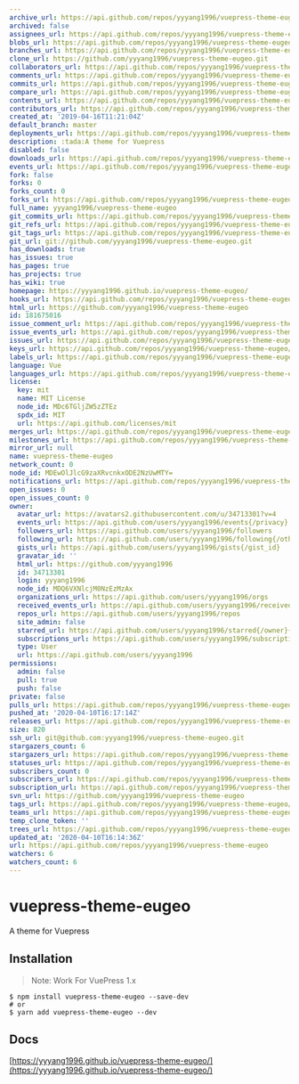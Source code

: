 ```yaml
---
archive_url: https://api.github.com/repos/yyyang1996/vuepress-theme-eugeo/{archive_format}{/ref}
archived: false
assignees_url: https://api.github.com/repos/yyyang1996/vuepress-theme-eugeo/assignees{/user}
blobs_url: https://api.github.com/repos/yyyang1996/vuepress-theme-eugeo/git/blobs{/sha}
branches_url: https://api.github.com/repos/yyyang1996/vuepress-theme-eugeo/branches{/branch}
clone_url: https://github.com/yyyang1996/vuepress-theme-eugeo.git
collaborators_url: https://api.github.com/repos/yyyang1996/vuepress-theme-eugeo/collaborators{/collaborator}
comments_url: https://api.github.com/repos/yyyang1996/vuepress-theme-eugeo/comments{/number}
commits_url: https://api.github.com/repos/yyyang1996/vuepress-theme-eugeo/commits{/sha}
compare_url: https://api.github.com/repos/yyyang1996/vuepress-theme-eugeo/compare/{base}...{head}
contents_url: https://api.github.com/repos/yyyang1996/vuepress-theme-eugeo/contents/{+path}
contributors_url: https://api.github.com/repos/yyyang1996/vuepress-theme-eugeo/contributors
created_at: '2019-04-16T11:21:04Z'
default_branch: master
deployments_url: https://api.github.com/repos/yyyang1996/vuepress-theme-eugeo/deployments
description: :tada:A theme for Vuepress
disabled: false
downloads_url: https://api.github.com/repos/yyyang1996/vuepress-theme-eugeo/downloads
events_url: https://api.github.com/repos/yyyang1996/vuepress-theme-eugeo/events
fork: false
forks: 0
forks_count: 0
forks_url: https://api.github.com/repos/yyyang1996/vuepress-theme-eugeo/forks
full_name: yyyang1996/vuepress-theme-eugeo
git_commits_url: https://api.github.com/repos/yyyang1996/vuepress-theme-eugeo/git/commits{/sha}
git_refs_url: https://api.github.com/repos/yyyang1996/vuepress-theme-eugeo/git/refs{/sha}
git_tags_url: https://api.github.com/repos/yyyang1996/vuepress-theme-eugeo/git/tags{/sha}
git_url: git://github.com/yyyang1996/vuepress-theme-eugeo.git
has_downloads: true
has_issues: true
has_pages: true
has_projects: true
has_wiki: true
homepage: https://yyyang1996.github.io/vuepress-theme-eugeo/
hooks_url: https://api.github.com/repos/yyyang1996/vuepress-theme-eugeo/hooks
html_url: https://github.com/yyyang1996/vuepress-theme-eugeo
id: 181675016
issue_comment_url: https://api.github.com/repos/yyyang1996/vuepress-theme-eugeo/issues/comments{/number}
issue_events_url: https://api.github.com/repos/yyyang1996/vuepress-theme-eugeo/issues/events{/number}
issues_url: https://api.github.com/repos/yyyang1996/vuepress-theme-eugeo/issues{/number}
keys_url: https://api.github.com/repos/yyyang1996/vuepress-theme-eugeo/keys{/key_id}
labels_url: https://api.github.com/repos/yyyang1996/vuepress-theme-eugeo/labels{/name}
language: Vue
languages_url: https://api.github.com/repos/yyyang1996/vuepress-theme-eugeo/languages
license:
  key: mit
  name: MIT License
  node_id: MDc6TGljZW5zZTEz
  spdx_id: MIT
  url: https://api.github.com/licenses/mit
merges_url: https://api.github.com/repos/yyyang1996/vuepress-theme-eugeo/merges
milestones_url: https://api.github.com/repos/yyyang1996/vuepress-theme-eugeo/milestones{/number}
mirror_url: null
name: vuepress-theme-eugeo
network_count: 0
node_id: MDEwOlJlcG9zaXRvcnkxODE2NzUwMTY=
notifications_url: https://api.github.com/repos/yyyang1996/vuepress-theme-eugeo/notifications{?since,all,participating}
open_issues: 0
open_issues_count: 0
owner:
  avatar_url: https://avatars2.githubusercontent.com/u/34713301?v=4
  events_url: https://api.github.com/users/yyyang1996/events{/privacy}
  followers_url: https://api.github.com/users/yyyang1996/followers
  following_url: https://api.github.com/users/yyyang1996/following{/other_user}
  gists_url: https://api.github.com/users/yyyang1996/gists{/gist_id}
  gravatar_id: ''
  html_url: https://github.com/yyyang1996
  id: 34713301
  login: yyyang1996
  node_id: MDQ6VXNlcjM0NzEzMzAx
  organizations_url: https://api.github.com/users/yyyang1996/orgs
  received_events_url: https://api.github.com/users/yyyang1996/received_events
  repos_url: https://api.github.com/users/yyyang1996/repos
  site_admin: false
  starred_url: https://api.github.com/users/yyyang1996/starred{/owner}{/repo}
  subscriptions_url: https://api.github.com/users/yyyang1996/subscriptions
  type: User
  url: https://api.github.com/users/yyyang1996
permissions:
  admin: false
  pull: true
  push: false
private: false
pulls_url: https://api.github.com/repos/yyyang1996/vuepress-theme-eugeo/pulls{/number}
pushed_at: '2020-04-10T16:17:14Z'
releases_url: https://api.github.com/repos/yyyang1996/vuepress-theme-eugeo/releases{/id}
size: 820
ssh_url: git@github.com:yyyang1996/vuepress-theme-eugeo.git
stargazers_count: 6
stargazers_url: https://api.github.com/repos/yyyang1996/vuepress-theme-eugeo/stargazers
statuses_url: https://api.github.com/repos/yyyang1996/vuepress-theme-eugeo/statuses/{sha}
subscribers_count: 0
subscribers_url: https://api.github.com/repos/yyyang1996/vuepress-theme-eugeo/subscribers
subscription_url: https://api.github.com/repos/yyyang1996/vuepress-theme-eugeo/subscription
svn_url: https://github.com/yyyang1996/vuepress-theme-eugeo
tags_url: https://api.github.com/repos/yyyang1996/vuepress-theme-eugeo/tags
teams_url: https://api.github.com/repos/yyyang1996/vuepress-theme-eugeo/teams
temp_clone_token: ''
trees_url: https://api.github.com/repos/yyyang1996/vuepress-theme-eugeo/git/trees{/sha}
updated_at: '2020-04-10T16:14:36Z'
url: https://api.github.com/repos/yyyang1996/vuepress-theme-eugeo
watchers: 6
watchers_count: 6
---
```


# vuepress-theme-eugeo

A theme for Vuepress

## Installation

> Note: Work For VuePress 1.x

```
$ npm install vuepress-theme-eugeo --save-dev
# or
$ yarn add vuepress-theme-eugeo --dev
```

## Docs

[https://yyyang1996.github.io/vuepress-theme-eugeo/](https://yyyang1996.github.io/vuepress-theme-eugeo/)

